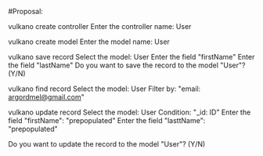 #Proposal:

vulkano create controller
  Enter the controller name: User

vulkano create model
  Enter the model name: User

vulkano save record
  Select the model: User
    Enter the field "firstName"
    Enter the field "lastName"
Do you want to save the record to the model "User"?  (Y/N)

vulkano find record
  Select the model: User
    Filter by: "email: argordmel@gmail.com"

vulkano update record
  Select the model: User
    Condition: "_id: ID"
    Enter the field "firstName": "prepopulated"
    Enter the field "lasttName": "prepopulated"

Do you want to update the record to the model "User"?  (Y/N)